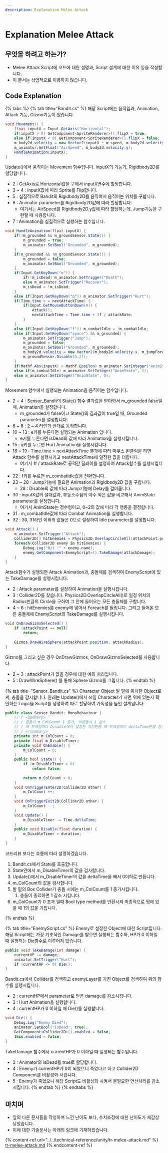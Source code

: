 ```yaml
---
description: Explanation Melee Attack
---
```


# Explanation Melee Attack

## 무엇을 하려고 하는가?

* Melee Attack Script에 코드에 대한 설명과, Script 설계에 대한 이유 등을 작성합니다.
* 이 문서는 상업적으로 이용하지 않습니다.

## Code Explanation

{% tabs %}
{% tab title="Bandit.cs" %}
해당 Script에는 움직임과, Animation, Attack 기능, Gizmo기능이 있습니다.

```csharp
void Movement() {
    float inputX = Input.GetAxis("Horizontal");
    if(inputX > 0) GetComponent<SpriteRenderer>().flipX = true;
    else if(inputX < 0) GetComponent<SpriteRenderer>().flipX = false;
    m_body2d.velocity = new Vector2(inputX * m_speed, m_body2d.velocity.y);
    m_animator.SetFloat("AirSpeed", m_body2d.velocity.y);
    HandleAnimation(inputX);
}
```

&#x20;Update()에서 움직이는 Movement 함수입니다. inputX의 기능과, Rigidbody2D를 할당합니다.

* 2 : GetAxis로 Horizontal값을 구해서 inputX변수에 할당합니다.
* 3 \~ 4 : inputX값에 따라 Sprite를 Flip합니다.
* 5 : 실질적으로 Bandit의 Rigidbody2D를 움직여서 움직이는 위치를 구합니다.
* 6 : Animator parameter를 Rigidbody2D값에 따라 할당합니다.
  * 여기서는 AirSpeed를 Rigidbody2D.y값에 따라 할당하는데, Jump기능을 구현할 때 사용합니다.
* 7 : Animation을 실질적으로 실행하는 함수입니다.

```csharp
void HandleAnimation(float inputX) {
    if(!m_grounded && m_groundSensor.State()) {
        m_grounded = true;
        m_animator.SetBool("Grounded", m_grounded);
    }
    if(m_grounded && !m_groundSensor.State()) {
        m_grounded = false;
        m_animator.SetBool("Grounded", m_grounded);
    }
    if(Input.GetKeyDown("e")) {
        if(!m_isDead) m_animator.SetTrigger("Death");
        else m_animator.SetTrigger("Recover");
        m_isDead = !m_isDead;
    }
    else if(Input.GetKeyDown("q")) m_animator.SetTrigger("Hurt");
    if(Time.time > = nextAttackTime) {
        if(Input.GetMouseButtonDown(0)) {
            Attack();
            nextAttackTime = Time.time + 1f / attackRate;
        }
    }
    else if(Input.GetKeyDown("f")) m_combatIdle = !m_combatIdle;
    else if(Input.GetKeyDown("space") && m_grounded) {
        m_animator.SetTrigger("Jump");
        m_grounded = false;
        m_animator.SetBool("Grounded", m_grounded);
        m_body2d.velocity = new Vector2(m_body2d.velocity.x, m_jumpForce);
        m_groundSensor.Disable(0.2f);
    }
    if(Mathf.Abs(inputX) > Mathf.Epsilon) m_animator.SetInteger("AnimState", 2);
    else if(m_combatIdle) m_animator.SetInteger("AnimState", 1);
    else m_animator.SetInteger("AnimState", 0);
}
```

Movement 함수에서 실행되는 Animation을 움직이는 함수입니다.

* 2 \~ 4 : Sensor\_Bandit의 State() 함수 결과값을 받아와서 m\_grounded false일 때, Animation을 설정합니다.
  * m\_grounded가 false이고 State()의 결과값이 true일 때, Grounded parameter를 설정합니다.
* 6 \~ 8 : 2 \~ 4 라인과 반대로 동작합니다.
* 10 \~ 13 : e키를 누른다면 실행되는 Animation 입니다.
  * e키를 누른다면 isDead의 값에 따라 Animation을 실행시킵니다.
* 15 : q키를 누르면 Hurt Animation을 실행시킵니다.
* 16 \~ 19 : Time.time > nextAttackTime 결과에 따라 마우스 왼클릭을 하면 Attack 함수를 실행시키고 nextAttackTime에 일정한 값을 더합니다.
  * 여기서 1f / attackRate로 공격간 딜레이를 설정하여 Attack함수를 실행시킵니다.
* 22 : f키를 누르면 m\_combatIdle값을 전환합니다.
* 23 \~ 28 : Jump기능에 필요한 Animation과 Rigidbody2D 값을 구합니다.
  * 28 : Disable의 값에 따라 Jump기능에 Delay를 걸어줍니다.
* 30 : inputX값의 절대값과, 부동소수점의 아주 작은 값을 비교해서 AnimState parameter를 설정합니다.
  * 여기서 AnimState는 정수형이고, 0\~2의 값에 따라 각 행동을 결정합니다.
* 31 : m\_combatIdle값에 따라 Combat Animation을 실행합니다.
* 32 : 30, 31라인 이외의 값들은 0으로 설정하여 Idle parameter를 설정합니다.

```csharp
void Attack() {
    m_animator.SetTrigger("Attack");
    Collider2D[] hitEnemies = Physics2D.OverlapCircleAll(attackPoint.position, attackRadius, enemyLayer);
    foreach(Collider2D enemy in hitEnemies) {
        Debug.Log("Hit :" + enemy.name);
        enemy.GetComponent<EnemyScript>().TakeDamage(attackDamage);
    }
}
```

&#x20;Attack함수가 실행되면 Attack Animation과, 충돌체를 검색하여 EnemyScript에 있는 TakeDamage를 실행시킵니다.

* 2 : Attack parameter를 설정하여 Animation을 실행시킵니다.
* 3 : Collider2D를 찾습니다. Physics2D.OverlapCircleAll()로 일정 위치의 Radius만큼의 Circle을 구하여 그 안에 들어오는 모든 충돌체를 구합니다.
* 4 \~ 6 : hitEnemies를 enemy에 넣어서 Foreach를 돌립니다. 그리고 들어온 모든 충돌체에 EnemyScript의 TakeDamage를 실행시킵니다.

```csharp
void OnDrawGizmoSelected() {
    if (attackPoint == null) 
        return;
    
    Gizmos.DrawWireSphere(attackPoint.position, attackRadius);
}
```

Gizmo를 그리고 싶은 경우 OnDrawGizmos, OnDrawGizmoSelected를 사용합니다.

* 2 \~ 3 : attackPoint가 없을 경우에 대한 예외 처리입니다.
* 5 : DrawWireSphere() 를 통해 Sphere Gizmo를 그립니다.
{% endtab %}

{% tab title="Sensor_Bandit.cs" %}
Character Object 발 밑에 위치한 Object로써, 충돌을 감지합니다. 원래는 Update()에서 쓰일 Character가 지면 위에 있는지 확인하는 Logic을 Script를 생성하여 따로 할당하여 가독성을 높인   설계입니다.

```csharp
public class Sensor_Bandit: MonoBehaviour {
    // / <summary>
    // / 충돌시 m_ColCount 1 증가, 비충돌시 1 감소
    // / 매 프레임마다 Disable에서 설정한 시간만큼 매 프레임마다 deltaTime만큼 감소 시켜서 State를 결정합니다.
    // / </summary>
    private int m_ColCount = 0;
    private float m_DisableTimer;
    private void OnEnable() {
        m_ColCount = 0;
    }
    public bool State() {
        if (m_DisableTimer > 0) 
            return false;
        
        return m_ColCount > 0;
    }
    void OnTriggerEnter2D(Collider2D other) {
        m_ColCount ++;
    }
    void OnTriggerExit2D(Collider2D other) {
        m_ColCount --;
    }
    void Update() {
        m_DisableTimer -= Time.deltaTime;
    }
    public void Disable(float duration) {
        m_DisableTimer = duration;
    }
}
```

코드리뷰 보다는 흐름에 따라 설명하겠습니다.

1. Bandit.cs에서 State를 호출합니다.
2. State안에서 m\_DisableTimer의 값을 검사합니다.
3. Update()에서 m\_DisableTimer의 값을 deltaTime을 빼서 0이하로 만듭니다.
4. m\_ColCount의 값을 검사합니다.
5. 발 밑의 Box Collider가 충돌 시에는 m\_ColCount를 1 증가시킵니다.
   1. 충돌이 종료하면 1 감소 시킵니다.
6. m\_ColCount가 0 초과 일때 Bool type method를 반환시켜 최종적으로 땅에 있을 때 1의 값을 가집니다.


{% endtab %}

{% tab title="EnemyScript.cs" %}
Enemy로 설정한 Object에 대한 Script입니다. 해당 Script에는 가장 기초적인 Damage를 받으면 실행되는 함수와, HP가 0 이하일 때 실행되는 Die함수로 이루어져 있습니다.

```csharp
public void TakeDamage(int damage) {
    currentHP -= damage;
    animator.SetTrigger("Hurt");
    if (currentHP <= 0) Die();
}
```

&#x20;Bandit.cs에서 Collider를 검색하고 enemyLayer를 가진 Object를 검색하여 위의 함수를 실행시킵니다.

* 2 : currentHP에서 parameter로 받은 damage를 감소시킵니다.
* 3 : Hurt Animation을 실행합니다.
* 4 : currentHP가 0 이하일 때 Die()를 실행합니다.

```csharp
void Die() {
    Debug.Log("Enemy Died");
    animator.SetBool("isDead", true);
    GetComponent<Collider2D>().enabled = false;
    this.enabled = false;
}
```

TakeDamage 함수에서 currentHP가 0 이하일 때 실행되는 함수입니다.

* 3 : Animator의 isDead를 true로 할당합니다.
* 4 : Enemy가 currentHP가 0이 되었으니 죽었다고 하고 Collider2D Component를 비활성화 시킵니다.
* 5 : Enemy가 죽었으니 해당 Script도 비활성화 시켜서 불필요한 연산처리를 감소시킵니다.
{% endtab %}
{% endtabs %}

## 마치며

* 앞의 다른 문서들을 작성하며 느낀 난이도 보다, 수치조정에 대한 난이도가 체감상 낮았습니다.
* 이에 대한 기술문서는 아래의 링크에 기재하겠습니다.

{% content-ref url="../../technical-reference/unity/tr-melee-attack.md" %}
[tr-melee-attack.md](../../technical-reference/unity/tr-melee-attack.md)
{% endcontent-ref %}

